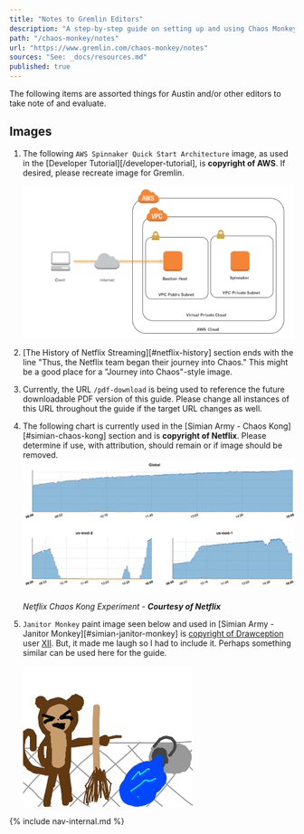 ```yaml
---
title: "Notes to Gremlin Editors"
description: "A step-by-step guide on setting up and using Chaos Monkey with AWS, and also explores specific scenarios in which Chaos Monkey may (or may not) be relevant."
path: "/chaos-monkey/notes"
url: "https://www.gremlin.com/chaos-monkey/notes"
sources: "See: _docs/resources.md"
published: true
---
```


The following items are assorted things for Austin and/or other editors to take note of and evaluate.

## Images

1. The following `AWS Spinnaker Quick Start Architecture` image, as used in the [Developer Tutorial][/developer-tutorial], is **copyright of AWS**.  If desired, please recreate image for Gremlin.

    ![developer-tutorial-aws-spinnaker-quick-start-architecture](../images/developer-tutorial-aws-spinnaker-quick-start-architecture.png 'AWS Spinnaker Quick Start Architecture')

2. [The History of Netflix Streaming][#netflix-history] section ends with the line "Thus, the Netflix team began their journey into Chaos."  This might be a good place for a "Journey into Chaos"-style image.
3. Currently, the URL `/pdf-download` is being used to reference the future downloadable PDF version of this guide.  Please change all instances of this URL throughout the guide if the target URL changes as well.
4. The following chart is currently used in the [Simian Army - Chaos Kong][#simian-chaos-kong] section and is **copyright of Netflix**.  Please determine if use, with attribution, should remain or if image should be removed.
    ![simian-army-netflix-chaos-kong-experiment](../images/simian-army-netflix-chaos-kong-experiment.png 'Netflix Chaos Kong Experiment Chart -- Courtesy Netflix')

    *Netflix Chaos Kong Experiment - **Courtesy of Netflix***

5. `Janitor Monkey` paint image seen below and used in [Simian Army - Janitor Monkey][#simian-janitor-monkey] is [copyright of Drawception](https://drawception.com/panel/drawing/hJvv6336/janitor-monkey-laughs-at-spilled-mop-bucket/) user [XII](https://drawception.com/player/477070/xiii/).  But, it made me laugh so I had to include it.  Perhaps something similar can be used here for the guide.

    ![simian-army-janitor-monkey](../images/simian-army-janitor-monkey.png 'A magnificent Janitor Monkey')

{% include nav-internal.md %}